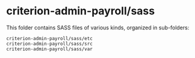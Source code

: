 # criterion-admin-payroll/sass

This folder contains SASS files of various kinds, organized in sub-folders:

    criterion-admin-payroll/sass/etc
    criterion-admin-payroll/sass/src
    criterion-admin-payroll/sass/var
